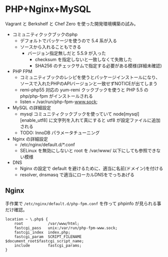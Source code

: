 PHP+Nginx+MySQL
===============


Vagrant と Berkshelf と Chef Zero を使った開発環境構築の試み。

- コミュニティクックブックのphp
  - デフォルトでパッケージを使うので 5.4 系が入る
  - ソースから入れることもできる
    - バージョン指定無しだと 5.5.9 が入った
      - checksum を指定しないと一致しなくて失敗した
      - SHA256 のチェックサムで指定する必要がある模様(詳細未確認)
- PHP FPM
  - コミュニティブックのレシピを使うとパッケージインストールになり、ソースで入れたPHPのAPIバージョンと一致せずNOTICEが出てしまう
  - remi-php55 対応の yum-remi クックブックを使うと PHP 5.5 の php/php-fpm がインストールされる
  - listen = /var/run/php-fpm-www.sock;
- MySQL の詳細設定
  - mysql コミュニティクックブックを使っていて node[mysql][enable_utf8] に文字列を入れて真にすると utf8 が設定ファイルに追加される
  - TODO: InnoDB パラメータチューニング
- Nginx の詳細設定
  - /etc/nginx/default.d/*.conf
  - SELinux を無効にしないと root を /var/www/ 以下にしても参照できない模様
- DNS
  - Nginx の設定で default を避けるために、適当に名前(ドメイン)を付ける
  - resolver, dnsmasq で適当にローカルDNSをでっちあげる

## Nginx ##

手作業で `/etc/nginx/default.d/php-fpm.conf` を作って phpinfo が見られる事だけ確認。
```
location ~ \.php$ {
    root           /var/www/html;
    fastcgi_pass   unix:/var/run/php-fpm-www.sock;
    fastcgi_index  index.php;
    fastcgi_param  SCRIPT_FILENAME  $document_root$fastcgi_script_name;
    include        fastcgi_params;
}
```
